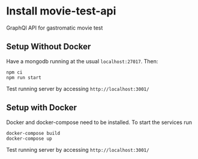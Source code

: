 # Install movie-test-api

GraphQl API for gastromatic movie test

## Setup Without Docker

Have a mongodb running at the usual `localhost:27017`. Then:

```
npm ci
npm run start
```

Test running server by accessing `http://localhost:3001/`

## Setup with Docker

Docker and docker-compose need to be installed. To start the services run

```
docker-compose build
docker-compose up
```

Test running server by accessing `http://localhost:3001/`
